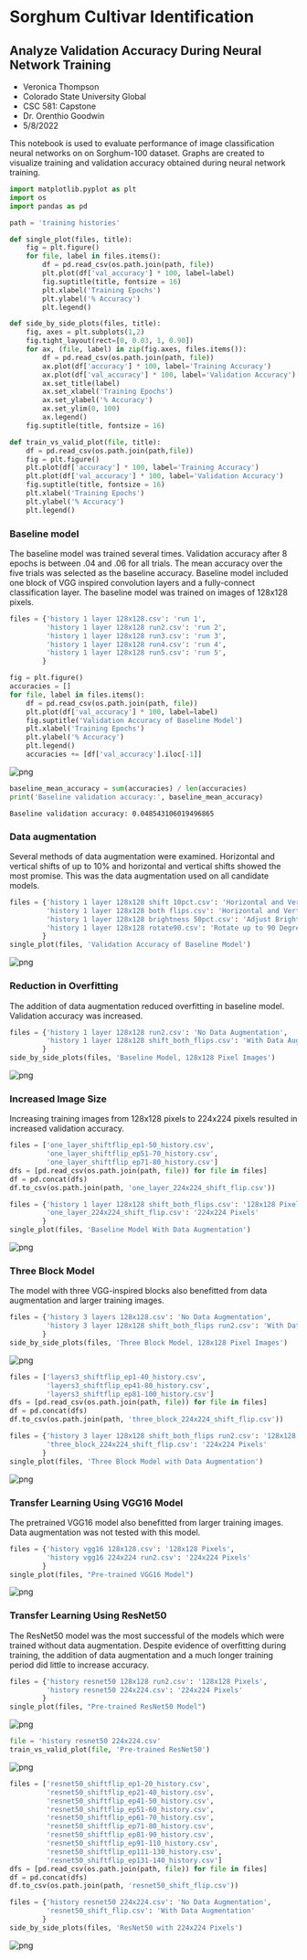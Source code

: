 # Sorghum Cultivar Identification
## Analyze Validation Accuracy During Neural Network Training
* Veronica Thompson
* Colorado State University Global
* CSC 581: Capstone
* Dr. Orenthio Goodwin
* 5/8/2022

This notebook is used to evaluate performance of image classification neural networks on on Sorghum-100 dataset. Graphs are created to visualize training and validation accuracy obtained during neural network training.


```python
import matplotlib.pyplot as plt
import os
import pandas as pd
```


```python
path = 'training histories'
```


```python
def single_plot(files, title):
    fig = plt.figure()
    for file, label in files.items():
        df = pd.read_csv(os.path.join(path, file))
        plt.plot(df['val_accuracy'] * 100, label=label)
        fig.suptitle(title, fontsize = 16)
        plt.xlabel('Training Epochs')
        plt.ylabel('% Accuracy')
        plt.legend()
```


```python
def side_by_side_plots(files, title):
    fig, axes = plt.subplots(1,2)
    fig.tight_layout(rect=[0, 0.03, 1, 0.90])
    for ax, (file, label) in zip(fig.axes, files.items()):
        df = pd.read_csv(os.path.join(path, file))
        ax.plot(df['accuracy'] * 100, label='Training Accuracy')
        ax.plot(df['val_accuracy'] * 100, label='Validation Accuracy')
        ax.set_title(label)
        ax.set_xlabel('Training Epochs')
        ax.set_ylabel('% Accuracy')
        ax.set_ylim(0, 100)
        ax.legend()
    fig.suptitle(title, fontsize = 16)
```


```python
def train_vs_valid_plot(file, title):
    df = pd.read_csv(os.path.join(path,file))
    fig = plt.figure()
    plt.plot(df['accuracy'] * 100, label='Training Accuracy')
    plt.plot(df['val_accuracy'] * 100, label='Validation Accuracy')
    fig.suptitle(title, fontsize = 16)
    plt.xlabel('Training Epochs')
    plt.ylabel('% Accuracy')
    plt.legend()
```

### Baseline model
The baseline model was trained several times. Validation accuracy after 8 epochs is between .04 and .06 for all trials. The mean accuracy over the five trials was selected as the baseline accuracy. Baseline model included one block of VGG inspired convolution layers and a fully-connect classification layer. The baseline model was trained on images of 128x128 pixels.


```python
files = {'history 1 layer 128x128.csv': 'run 1',
         'history 1 layer 128x128 run2.csv': 'run 2',
         'history 1 layer 128x128 run3.csv': 'run 3',
         'history 1 layer 128x128 run4.csv': 'run 4',
         'history 1 layer 128x128 run5.csv': 'run 5',
        }
```


```python
fig = plt.figure()
accuracies = []
for file, label in files.items():
    df = pd.read_csv(os.path.join(path, file))
    plt.plot(df['val_accuracy'] * 100, label=label)
    fig.suptitle('Validation Accuracy of Baseline Model')
    plt.xlabel('Training Epochs')
    plt.ylabel('% Accuracy')
    plt.legend()
    accuracies += [df['val_accuracy'].iloc[-1]]
```


    
![png](output_9_0.png)
    



```python
baseline_mean_accuracy = sum(accuracies) / len(accuracies)
print('Baseline validation accuracy:', baseline_mean_accuracy)
```

    Baseline validation accuracy: 0.048543106019496865
    

### Data augmentation
Several methods of data augmentation were examined. Horizontal and vertical shifts of up to 10% and horizontal and vertical shifts showed the most promise. This was the data augmentation used on all candidate models.


```python
files = {'history 1 layer 128x128 shift 10pct.csv': 'Horizontal and Vertical Shifts',
         'history 1 layer 128x128 both flips.csv': 'Horizontal and Vertical Flips',
         'history 1 layer 128x128 brightness 50pct.csv': 'Adjust Brightness',
         'history 1 layer 128x128 rotate90.csv': 'Rotate up to 90 Degrees'
        }
single_plot(files, 'Validation Accuracy of Baseline Model')
```


    
![png](output_12_0.png)
    


### Reduction in Overfitting
The addition of data augmentation reduced overfitting in baseline model. Validation accuracy was increased.


```python
files = {'history 1 layer 128x128 run2.csv': 'No Data Augmentation',
         'history 1 layer 128x128 shift_both_flips.csv': 'With Data Augmentation'
        }    
side_by_side_plots(files, 'Baseline Model, 128x128 Pixel Images')
```


    
![png](output_14_0.png)
    


### Increased Image Size
Increasing training images from 128x128 pixels to 224x224 pixels resulted in increased validation accuracy.


```python
files = ['one_layer_shiftflip_ep1-50_history.csv',
         'one_layer_shiftflip_ep51-70_history.csv',
         'one_layer_shiftflip_ep71-80_history.csv']
dfs = [pd.read_csv(os.path.join(path, file)) for file in files]
df = pd.concat(dfs)
df.to_csv(os.path.join(path, 'one_layer_224x224_shift_flip.csv'))
```


```python
files = {'history 1 layer 128x128 shift_both_flips.csv': '128x128 Pixels',
         'one_layer_224x224_shift_flip.csv': '224x224 Pixels'
        }    
single_plot(files, 'Baseline Model With Data Augmentation')
```


    
![png](output_17_0.png)
    


### Three Block Model
The model with three VGG-inspired blocks also benefitted from data augmentation and larger training images.


```python
files = {'history 3 layers 128x128.csv': 'No Data Augmentation',
         'history 3 layer 128x128 shift_both_flips run2.csv': 'With Data Augmentation'
        }
side_by_side_plots(files, 'Three Block Model, 128x128 Pixel Images')
```


    
![png](output_19_0.png)
    



```python
files = ['layers3_shiftflip_ep1-40_history.csv',
         'layers3_shiftflip_ep41-80_history.csv',
         'layers3_shiftflip_ep81-100_history.csv']
dfs = [pd.read_csv(os.path.join(path, file)) for file in files]
df = pd.concat(dfs)
df.to_csv(os.path.join(path, 'three_block_224x224_shift_flip.csv'))
```


```python
files = {'history 3 layer 128x128 shift_both_flips run2.csv': '128x128 Pixels',
         'three_block_224x224_shift_flip.csv': '224x224 Pixels'
        }    
single_plot(files, 'Three Block Model with Data Augmentation')
```


    
![png](output_21_0.png)
    


### Transfer Learning Using VGG16 Model
The pretrained VGG16 model also benefitted from larger training images. Data augmentation was not tested with this model.


```python
files = {'history vgg16 128x128.csv': '128x128 Pixels',
         'history vgg16 224x224 run2.csv': '224x224 Pixels'
        }
single_plot(files, "Pre-trained VGG16 Model")
```


    
![png](output_23_0.png)
    


### Transfer Learning Using ResNet50
The ResNet50 model was the most successful of the models which were trained without data augmentation. Despite evidence of overfitting during training, the addition of data augmentation and a much longer training period did little to increase accuracy.


```python
files = {'history resnet50 128x128 run2.csv': '128x128 Pixels',
         'history resnet50 224x224.csv': '224x224 Pixels'
        }
single_plot(files, "Pre-trained ResNet50 Model")
```


    
![png](output_25_0.png)
    



```python
file = 'history resnet50 224x224.csv'
train_vs_valid_plot(file, 'Pre-trained ResNet50')
```


    
![png](output_26_0.png)
    



```python
files = ['resnet50_shiftflip_ep1-20_history.csv',
         'resnet50_shiftflip_ep21-40_history.csv',
         'resnet50_shiftflip_ep41-50_history.csv',
         'resnet50_shiftflip_ep51-60_history.csv',
         'resnet50_shiftflip_ep61-70_history.csv',
         'resnet50_shiftflip_ep71-80_history.csv',
         'resnet50_shiftflip_ep81-90_history.csv',
         'resnet50_shiftflip_ep91-110_history.csv',
         'resnet50_shiftflip_ep111-130_history.csv',
         'resnet50_shiftflip_ep131-140_history.csv']
dfs = [pd.read_csv(os.path.join(path, file)) for file in files]
df = pd.concat(dfs)
df.to_csv(os.path.join(path, 'resnet50_shift_flip.csv'))
```


```python
files = {'history resnet50 224x224.csv': 'No Data Augmentation',
         'resnet50_shift_flip.csv': 'With Data Augmentation'
        }
side_by_side_plots(files, 'ResNet50 with 224x224 Pixels')
```


    
![png](output_28_0.png)
    



```python

```
